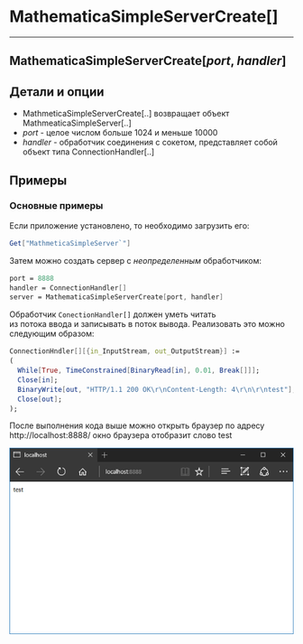 # MathematicaSimpleServerCreate[]
---
**MathematicaSimpleServerCreate[**_port_, _handler_**]**
---
## Детали и опции

- MathmeticaSimpleServerCreate[..] возвращает объект MathmeaticaSimpleServer[..]
- _port_ - целое числом больше 1024 и меньше 10000
- _handler_ - обработчик соединения с сокетом, представляет собой объект типа ConnectionHandler[..]

## Примеры

### Основные примеры

Если приложение установлено, то необходимо загрузить его: 

```mathematica
Get["MathmeticaSimpleServer`"]
```

Затем можно создать сервер с _неопределенным_ обработчиком: 

```mathematica
port = 8888
handler = ConnectionHandler[]
server = MathematicaSimpleServerCreate[port, handler]
```

Обработчик `ConectionHandler[]` должен уметь читать  
из потока ввода и записывать в поток вывода. 
Реализовать это можно следующим образом: 

```mathematica
ConnectionHndler[][{in_InputStream, out_OutputStream}] := 
(
  While[True, TimeConstrained[BinaryRead[in], 0.01, Break[]]];
  Close[in]; 
  BinaryWrite[out, "HTTP/1.1 200 OK\r\nContent-Length: 4\r\n\r\ntest"];
  Close[out];
); 
```

После выполнения кода выше можно открыть браузер по адресу http://localhost:8888/
окно браузера отобразит слово test

![](./Images/test.png)
